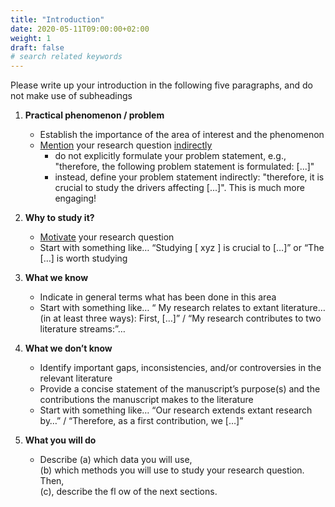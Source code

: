 ```yaml
---
title: "Introduction"
date: 2020-05-11T09:00:00+02:00
weight: 1
draft: false
# search related keywords
---
```


Please write up your introduction in the following five paragraphs, and do not make use of subheadings

1. __Practical phenomenon / problem__
   * Establish the importance of the area of interest and the phenomenon
   * <ins>Mention</ins> your research question <ins>indirectly</ins>
      * do not explicitly formulate your problem statement, e.g., "therefore, the following problem statement is formulated: [...]"
      * instead, define your problem statement indirectly: "therefore, it is crucial to study the drivers affecting [...]". This is much more engaging!

2. __Why to study it?__
   * <ins>Motivate</ins> your research question
   * Start with something like… “Studying [ xyz ] is crucial to […]” or “The […] is worth studying

3. __What we know__
   * Indicate in general terms what has been done in this area
   * Start with something like… “ My research relates to extant literature… (in at least three ways): First, […]” / “My research contributes to two literature streams:”…

4. __What we don’t know__
   * Identify important gaps, inconsistencies, and/or controversies in the relevant literature
   * Provide a concise statement of the manuscript’s purpose(s) and the contributions the manuscript makes to the literature
   * Start with something like… “Our research extends extant research by…” / “Therefore, as a first contribution, we […]”

5. __What you will do__
   * Describe (a) which data you will use,<br/>
       (b) which methods you will use to study your research question. Then,</br>
      (c), describe the fl ow of the next sections.
